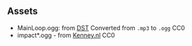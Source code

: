 Assets
------

 - MainLoop.ogg: from [DST](https://opengameart.org/content/tower-defense-theme)
   Converted from `.mp3` to `.ogg`
   CC0
 - impact*.ogg - from [Kenney.nl](https://www.kenney.nl/assets/impact-sounds)
   CC0
